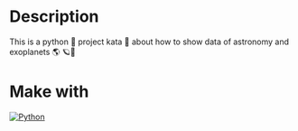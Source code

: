 # Description
This is a python 🐍 project kata 🥋 about how to show data of astronomy and exoplanets 🌎 🪐🔭

# Make with
[![Python](https://img.shields.io/badge/python-2b5b84?style=for-the-badge&logo=python&logoColor=white&labelColor=000000)]()